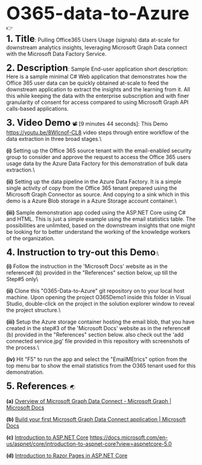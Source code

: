 <font size="100">**O365-data-to-Azure**</font> :point_right:\
<font size="5">**1. Title**</font>: Pulling Office365 Users Usage (signals) data at-scale for downstream analytics insights, leveraging Microsoft Graph Data connect with the Microsoft Data Factory Service.

<font size="5">**2. Description**</font>: Sample End-user application short description: Here is a sample minimal C# Web application that demonstrates how the Office 365 user data can be quickly obtained at-scale to feed the downstream application to extract the insights and the learning from it. All this while keeping the data with the enterprise subscription and with finer granularity of consent for access compared to using Microsoft Graph API calls-based applications.

<font size="5">**3. Video Demo**</font> 📽️ [9 minutes 44 seconds]: This Demo https://youtu.be/8WIcnof-CL8 video steps through entire workflow of the data extraction in three broad stages.\

**(i)** Setting up the Office 365 source tenant with the email-enabled security group to consider and approve the request to access the Office 365 users usage data by the Azure Data Factory for this demonstration of bulk data extraction.\

**(ii)** Setting up the data pipeline in the Azure Data Factory. It is a simple single activity of copy from the Office 365 tenant prepared using the Microsoft Graph Connector as source. And copying to a sink which in this demo is a Azure Blob storage in a Azure Storage account container.\

**(iii)** Sample demonstration app coded using the ASP.NET Core using C# and HTML. This is just a simple example using the email statistics table. The possibilities are unlimited, based on the downstream insights that one might be looking for to better understand the working of the knowledge workers of the organization.

<font size="5">**4. Instruction to try-out this Demo**</font>:\

**(i)** Follow the instruction in the 'Microsoft Docs' website as in the reference# (b) provided in the "References" section below, up till the Step#5 only\

**(ii)** Clone this "O365-Data-to-Azure" git repository on to your local host machine. Upon opening the project O365Demo1 inside this folder in Visual Studio, double-click on the project in the solution explorer window to reveal the project structure.\

**(iii)** Setup the Azure storage container hosting the email blob, that you have created in the step#3 of the 'Microsoft Docs' website as in the reference# (b) provided in the "References" section below. also check out the 'add connected service.jpg' file provided in this repository with screenshots of the process.\

**(iv)** Hit "F5" to run the app and select the "EmailMEtrics" option from the top menu bar to show the email statistics from the O365 tenant used for this demonstration.

<font size="5">**5. References**</font>: 🌏

**(a)** [Overview of Microsoft Graph Data Connect - Microsoft Graph | Microsoft Docs](https://docs.microsoft.com/en-us/graph/data-connect-concept-overview)

**(b)** [Build your first Microsoft Graph Data Connect application | Microsoft Docs](https://docs.microsoft.com/en-us/graph/data-connect-quickstart?tabs=Microsoft365)

**(c)** [Introduction to ASP.NET Core]() https://docs.microsoft.com/en-us/aspnet/core/introduction-to-aspnet-core?view=aspnetcore-5.0 

**(d)** [Introduction to Razor Pages in ASP.NET Core](https://docs.microsoft.com/en-us/aspnet/core/razor-pages/?view=aspnetcore-5.0&tabs=visual-studio)
